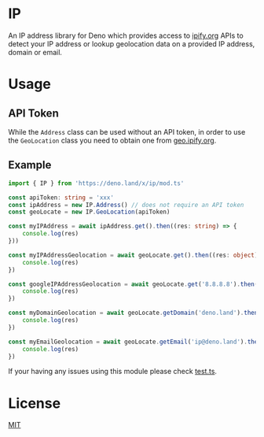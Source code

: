 # IP

An IP address library for Deno which provides access to [ipify.org](https://ipify.org) APIs to detect your IP address or lookup geolocation data on a provided IP address, domain or email.

# Usage

## API Token
While the `Address` class can be used without an API token, in order to use the `GeoLocation` class you need to obtain one from [geo.ipify.org](https://geo.ipify.org).

## Example
```typescript
import { IP } from 'https://deno.land/x/ip/mod.ts'

const apiToken: string = 'xxx'
const ipAddress = new IP.Address() // does not require an API token
const geoLocate = new IP.GeoLocation(apiToken)

const myIPAddress = await ipAddress.get().then((res: string) => {
    console.log(res)
}))

const myIPAddressGeolocation = await geoLocate.get().then((res: object) => {
    console.log(res)
})

const googleIPAddressGeolocation = await geoLocate.get('8.8.8.8').then((res: object) => {
    console.log(res)
})

const myDomainGeolocation = await geoLocate.getDomain('deno.land').then((res: object) => {
    console.log(res)
})

const myEmailGeolocation = await geoLocate.getEmail('ip@deno.land').then((res: object) => {
    console.log(res)
})
```

If your having any issues using this module please check [test.ts](https://deno.land/x/ip/test.ts).

# License

[MIT](./LICENSE)
